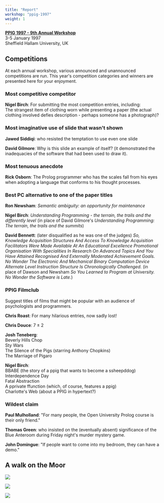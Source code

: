 ```yaml
---
title: "Report"
workshop: "ppig-1997"
weight: 1
---
```


**[PPIG 1997 - 9th Annual Workshop](/node/96)**  
3-5 January 1997  
Sheffield Hallam University, UK

Competitions
------------

At each annual workshop, various announced and unannounced competitions are run. This year's competition categories and winners are presented here for your enjoyment.

### Most competitive competitor

**Nigel Birch**: For submitting the most competition entries, including:  
The strangest item of clothing worn while presenting a paper (the actual clothing involved defies description - perhaps someone has a photograph)?

### Most imaginative use of slide that wasn't shown

**Jawed Siddiqi**: who resisted the temptation to use even one slide

**David Gilmore**: Why is this slide an example of itself? (it demonstrated the inadequacies of the software that had been used to draw it).

### Most tenuous anecdote

**Rick Osborn**: The Prolog programmer who has the scales fall from his eyes when adopting a language that conforms to his thought processes.

### Best PC alternative to one of the paper titles

**Ron Newsham**: _Semantic ambiguity: an opportunity for maintenance_

**Nigel Birch**: _Understanding Programming - the terrain, the trails and the differently level_ (in place of David Gilmore's _Understanding Programming: The terrain, the trails and the summits_)

**David Bennett**: (later disqualified as he was one of the judges) _So, Knowledge Acquisition Structures And Access To Knowledge Acquisition Facilitators Were Made Available At An Educational Excellence Promotional Organisation With Specialities In Research On Advanced Topics And You Have Attained Recognised And Externally Moderated Achievement Goals. No Wonder The Electronic And Mechanical Binary Computation Device Alternate Level Instruction Structure Is Chronologically Challenged._ (in place of Dawson and Newsham _So You Learned to Program at University. No Wonder the Software is Late._)

### PPIG Filmclub

Suggest titles of films that might be popular with an audience of psychologists and programmers.

**Chris Roast**: For many hilarious entries, now sadly lost!

**Chris Douce**: 7 ± 2

**Josh Teneberg**:  
Beverly Hills Chop  
Sty Wars  
The Silence of the Pigs (starring Anthony Chopkins)  
The Marriage of Pigaro

**Nigel Birch**:  
BBABE (the story of a ppig that wants to become a ssheepddog)  
Interdependence Day  
Fatal Abstraction  
A pprivate ffunction (which, of course, features a ppig)  
Charlotte's Web (about a PPIG in hypertext?)

### Wildest claim

**Paul Mulholland**: "For many people, the Open University Prolog course is their only friend."

**Thomas Green**: who insisted on the (eventually absent) significance of the Blue Anteroom during Friday night's murder mystery game.

**John Domingue**: "If people want to come into my bedroom, they can have a demo."

A walk on the Moor
------------------

![](http://ppig.org/sites/default/files/9th-1.jpg)

![](http://ppig.org/sites/default/files/9th-2.jpg)

![](http://ppig.org/sites/default/files/9th-3.jpg)
